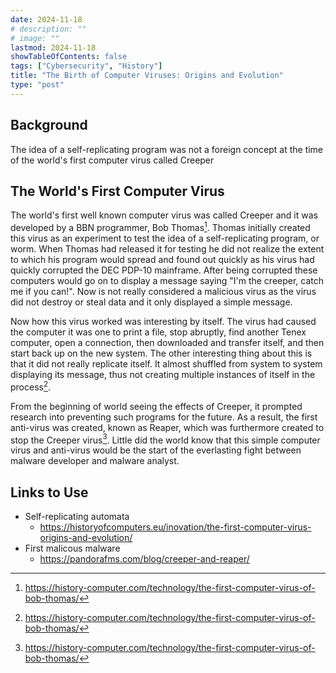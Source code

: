 ```yaml
---
date: 2024-11-18
# description: ""
# image: ""
lastmod: 2024-11-18
showTableOfContents: false
tags: ["Cybersecurity", "History"]
title: "The Birth of Computer Viruses: Origins and Evolution"
type: "post"
---
```


## Background

The idea of a self-replicating program was not a foreign concept at the time of the world's first computer virus called Creeper

## The World's First Computer Virus

The world's first well known computer virus was called Creeper and it was developed by a BBN programmer, Bob Thomas[^1]. Thomas initially created this virus as an experiment to test the idea of a self-replicating program, or worm. When Thomas had released it for testing he did not realize the extent to which his program would spread and found out quickly as his virus had quickly corrupted the DEC PDP-10 mainframe. After being corrupted these computers would go on to display a message saying "I'm the creeper, catch me if you can!". Now is not really considered a malicious virus as the virus did not destroy or steal data and it only displayed a simple message.

Now how this virus worked was interesting by itself. The virus had caused the computer it was one to print a file, stop abruptly, find another Tenex computer, open a connection, then downloaded and transfer itself, and then start back up on the new system. The other interesting thing about this is that it did not really replicate itself. It almost shuffled from system to system displaying its message, thus not creating multiple instances of itself in the process[^1].

From the beginning of world seeing the effects of Creeper, it prompted research into preventing such programs for the future. As a result, the first anti-virus was created, known as Reaper, which was furthermore created to stop the Creeper virus[^1]. Little did the world know that this simple computer virus and anti-virus would be the start of the everlasting fight between malware developer and malware analyst.

## Links to Use

- Self-replicating automata
  - https://historyofcomputers.eu/inovation/the-first-computer-virus-origins-and-evolution/
- First malicous malware
  - https://pandorafms.com/blog/creeper-and-reaper/

[^1]: https://history-computer.com/technology/the-first-computer-virus-of-bob-thomas/
